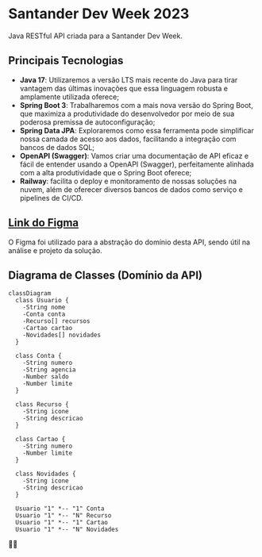 # Santander Dev Week 2023

Java RESTful API criada para a Santander Dev Week.

## Principais Tecnologias
 - **Java 17**: Utilizaremos a versão LTS mais recente do Java para tirar vantagem das últimas inovações que essa linguagem robusta e amplamente utilizada oferece;
 - **Spring Boot 3**: Trabalharemos com a mais nova versão do Spring Boot, que maximiza a produtividade do desenvolvedor por meio de sua poderosa premissa de autoconfiguração;
 - **Spring Data JPA**: Exploraremos como essa ferramenta pode simplificar nossa camada de acesso aos dados, facilitando a integração com bancos de dados SQL;
 - **OpenAPI (Swagger)**: Vamos criar uma documentação de API eficaz e fácil de entender usando a OpenAPI (Swagger), perfeitamente alinhada com a alta produtividade que o Spring Boot oferece;
 - **Railway**: facilita o deploy e monitoramento de nossas soluções na nuvem, além de oferecer diversos bancos de dados como serviço e pipelines de CI/CD.

## [Link do Figma](https://www.figma.com/file/0ZsjwjsYlYd3timxqMWlbj/SANTANDER---Projeto-Web%2FMobile?type=design&node-id=1421%3A432&mode=design&t=6dPQuerScEQH0zAn-1)

O Figma foi utilizado para a abstração do domínio desta API, sendo útil na análise e projeto da solução.


## Diagrama de Classes (Domínio da API)

```mermaid
classDiagram
  class Usuario {
    -String nome
    -Conta conta
    -Recurso[] recursos
    -Cartao cartao
    -Novidades[] novidades
  }

  class Conta {
    -String numero
    -String agencia
    -Number saldo
    -Number limite
  }

  class Recurso {
    -String icone
    -String descricao
  }

  class Cartao {
    -String numero
    -Number limite
  }

  class Novidades {
    -String icone
    -String descricao
  }

  Usuario "1" *-- "1" Conta
  Usuario "1" *-- "N" Recurso
  Usuario "1" *-- "1" Cartao
  Usuario "1" *-- "N" Novidades
```

 👊🤩
